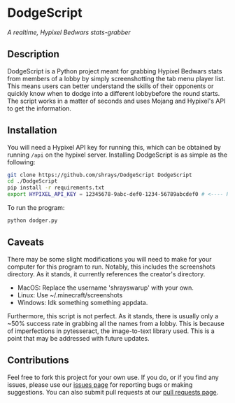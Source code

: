 # DodgeScript

_A realtime, Hypixel Bedwars stats-grabber_

## Description
DodgeScript is a Python project meant for grabbing Hypixel Bedwars stats from members of a lobby by simply screenshotting the tab menu player list. This means users can better understand the skills of their opponents or quickly know when to dodge into a different lobbybefore the round starts. The script works in a matter of seconds and uses Mojang and Hypixel's API to get the information.
## Installation
You will need a Hypixel API key for running this, which can be obtained by running `/api` on the hypixel server.
Installing DodgeScript is as simple as the following:
```sh
git clone https://github.com/shrays/DodgeScript DodgeScript
cd ./DodgeScript
pip install -r requirements.txt
export HYPIXEL_API_KEY = 12345678-9abc-def0-1234-56789abcdef0 # <---- REPLACE WITH YOUR API KEY
```
To run the program:
```sh
python dodger.py
```
## Caveats
There may be some slight modifications you will need to make for your computer for this program to run. Notably, this includes the screenshots directory. As it stands, it currently references the creator's directory.
- MacOS: Replace the username 'shrayswarup' with your own.
- Linux: Use ~/.minecraft/screenshots
- Windows: Idk something something appdata.

Furthermore, this script is not perfect. As it stands, there is usually only a ~50% success rate in grabbing all the names from a lobby. This is because of imperfections in pytesseract, the image-to-text library used. This is a point that may be addressed with future updates.
## Contributions
Feel free to fork this project for your own use. If you do, or if you find any issues, please use our [issues page](https://github.com/shrays/DodgeScript/issues) for reporting bugs or making suggestions. You can also submit pull requests at our [pull requests page](https://github.com/shrays/DodgeScript/pulls).
